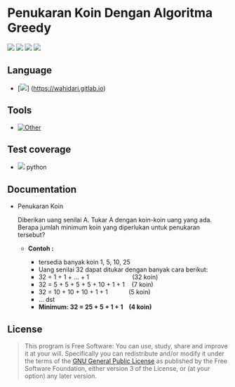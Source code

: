 # Penukaran Koin Dengan Algoritma Greedy

[![](https://gitlab.com/gitlab-org/gitlab-ee/badges/master/build.svg)](https://wahidari.gitlab.io)
[![](https://semaphoreci.com/api/v1/projects/2f1a5809-418b-4cc2-a1f4-819607579fe7/400484/shields_badge.svg)](https://wahidari.gitlab.io)
[![](https://img.shields.io/badge/docs-latest-brightgreen.svg?style=flat&maxAge=86400)](https://wahidari.gitlab.io)
[![](https://img.shields.io/badge/Find%20Me-%40wahidari-009688.svg?style=social)](https://wahidari.gitlab.io)

## Language

- [![](https://img.shields.io/badge/python-3.6-blue.svg)] (https://wahidari.gitlab.io) 

## Tools

- [![Other](https://img.shields.io/badge/spyder-3-red.svg)](https://gitlab.com/wahidari)

## Test coverage

- [![](https://gitlab.com/gitlab-org/gitaly/badges/master/coverage.svg)](https://wahidari.gitlab.io) python

## Documentation

- Penukaran Koin 
    
    
    Diberikan uang senilai A. Tukar A dengan koin-koin uang yang ada.  
    Berapa jumlah minimum koin yang diperlukan untuk penukaran tersebut?

    - **Contoh :**  
    
        - tersedia banyak koin 1, 5, 10, 25   
        - Uang  senilai 32 dapat ditukar dengan banyak cara berikut:   
        - 32 = 1 + 1 + … + 1 &nbsp;&nbsp;&nbsp;&nbsp;&nbsp;&nbsp;&nbsp;&nbsp;&nbsp;&nbsp;&nbsp;&nbsp;&nbsp;&nbsp;&nbsp;&nbsp;&nbsp;&nbsp;&nbsp;&nbsp;&nbsp;&nbsp;&nbsp; (32 koin)   
        - 32 = 5 + 5 + 5 + 5 + 10 + 1 + 1 &nbsp;&nbsp; (7 koin)   
        - 32 = 10 + 10 + 10 + 1 + 1 &nbsp;&nbsp;&nbsp;&nbsp;&nbsp;&nbsp;&nbsp;&nbsp;&nbsp;&nbsp; (5 koin)   
        - ... dst             
        - **Minimum: 32 = 25 + 5 + 1 + 1 &nbsp;&nbsp; (4 koin)**   

<!--- Graph Sederhana dari Titik A ke I-->

<!--    ![](./ss/b.png)-->
    
<!--    Dari gambar di atas, kita dapat melihat bagaimana sebuah peta jalur perjalanan dapat direpresentasikan dengan -->
<!--    menggunakan graph, spesifiknya Directed Graph (graph berarah). Maka dari itu, untuk menyelesaikan permasalahan -->
<!--    jarak terpendek ini kita akan menggunakan struktur data graph untuk merepresentasikan peta. -->
<!--    Berikut adalah graph yang akan digunakan:-->

<!--- Graph Berarah dari Titik A ke I-->

<!--    ![](./ss/c.png)-->
    
<!--- Graph Berarah Beserta Jarak Masing-Masing Titik dari Titik A ke I-->

<!--    ![](./ss/d.png)-->
    
<!--    Untuk mencari jarak terpendek dari A ke B, sebuah algoritma greedy akan menjalankan langkah-langkah seperti berikut:-->
    
    
<!--    a. Kunjungi satu titik pada graph, dan ambil seluruh titik yang dapat dikunjungi dari titik sekarang.-->
    
    
<!--    b. Cari local maximum ke titik selanjutnya.-->
    
    
<!--    c. Tandai graph sekarang sebagai graph yang telah dikunjungi, dan pindah ke local maximum yang telah ditentukan.-->
    
    
<!--    d. Kembali ke langkah 1 sampai titik tujuan didapatkan.-->
    
<!--- ScreenShot 5-->

<!--    ![](./ss/e.png)-->
    
<!--    Dengan menggunakan algoritma greedy pada graph di atas, hasil akhir yang akan didapatkan sebagai jarak terpendek adalah A-C-D-G-I. -->
<!--    Hasi jarak terpendek yang didapatkan ini tidak tepat dengan jarak terpendek yang sebenarnya (A-B-H-I). -->
<!--    Algoritma greedy memang tidak selamanya memberikan solusi yang optimal, dikarenakan pencarian local maximum pada setiap langkahnya, -->
<!--    tanpa memperhatikan solusi secara keseluruhan.-->
<!--- ScreenShot 6-->

<!--    ![](./ss/f.png)-->

<!--- ScreenShot 7-->

<!--    ![](./ss/g.png)-->
    

## License
> This program is Free Software: 
You can use, study, share and improve it at your will. 
Specifically you can redistribute and/or modify it under the terms of the [GNU General Public License](https://www.gnu.org/licenses/gpl.html) 
as published by the Free Software Foundation, either version 3 of the License, or (at your option) any later version.
